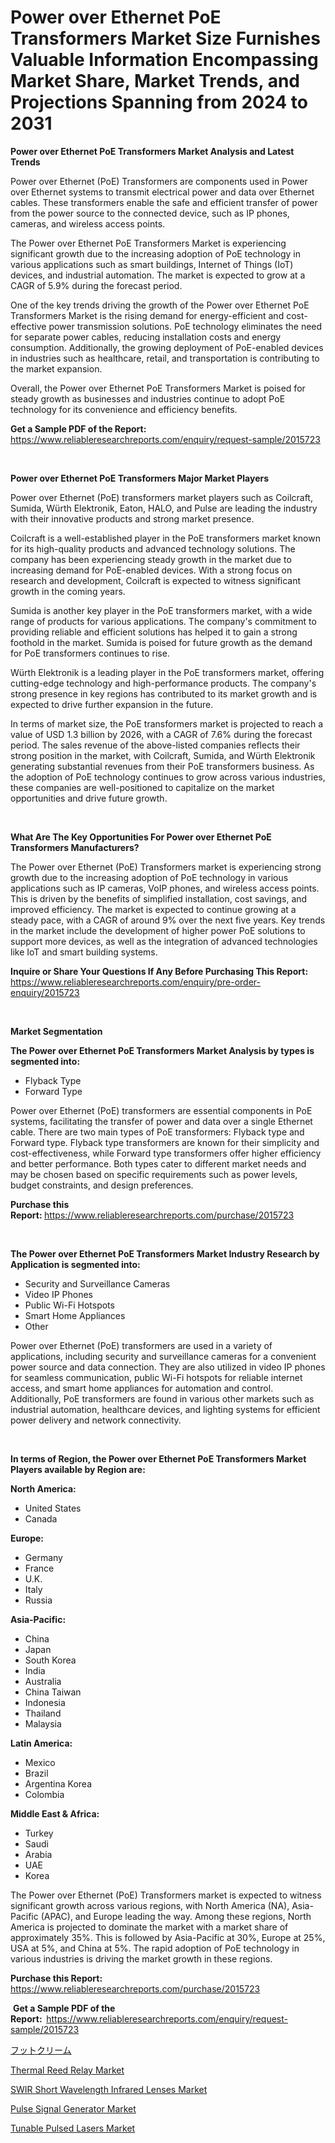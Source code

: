 <p><h1>Power over Ethernet PoE Transformers Market Size Furnishes Valuable Information Encompassing Market Share, Market Trends, and Projections Spanning from 2024 to 2031</h1></p><p><strong>Power over Ethernet PoE Transformers Market Analysis and Latest Trends</strong></p>
<p><p>Power over Ethernet (PoE) Transformers are components used in Power over Ethernet systems to transmit electrical power and data over Ethernet cables. These transformers enable the safe and efficient transfer of power from the power source to the connected device, such as IP phones, cameras, and wireless access points.</p><p>The Power over Ethernet PoE Transformers Market is experiencing significant growth due to the increasing adoption of PoE technology in various applications such as smart buildings, Internet of Things (IoT) devices, and industrial automation. The market is expected to grow at a CAGR of 5.9% during the forecast period.</p><p>One of the key trends driving the growth of the Power over Ethernet PoE Transformers Market is the rising demand for energy-efficient and cost-effective power transmission solutions. PoE technology eliminates the need for separate power cables, reducing installation costs and energy consumption. Additionally, the growing deployment of PoE-enabled devices in industries such as healthcare, retail, and transportation is contributing to the market expansion.</p><p>Overall, the Power over Ethernet PoE Transformers Market is poised for steady growth as businesses and industries continue to adopt PoE technology for its convenience and efficiency benefits.</p></p>
<p><strong>Get a Sample PDF of the Report:&nbsp;</strong> <a href="https://www.reliableresearchreports.com/enquiry/request-sample/2015723">https://www.reliableresearchreports.com/enquiry/request-sample/2015723</a></p>
<p>&nbsp;</p>
<p><strong>Power over Ethernet PoE Transformers Major Market Players</strong></p>
<p><p>Power over Ethernet (PoE) transformers market players such as Coilcraft, Sumida, Würth Elektronik, Eaton, HALO, and Pulse are leading the industry with their innovative products and strong market presence. </p><p>Coilcraft is a well-established player in the PoE transformers market known for its high-quality products and advanced technology solutions. The company has been experiencing steady growth in the market due to increasing demand for PoE-enabled devices. With a strong focus on research and development, Coilcraft is expected to witness significant growth in the coming years.</p><p>Sumida is another key player in the PoE transformers market, with a wide range of products for various applications. The company's commitment to providing reliable and efficient solutions has helped it to gain a strong foothold in the market. Sumida is poised for future growth as the demand for PoE transformers continues to rise.</p><p>Würth Elektronik is a leading player in the PoE transformers market, offering cutting-edge technology and high-performance products. The company's strong presence in key regions has contributed to its market growth and is expected to drive further expansion in the future.</p><p>In terms of market size, the PoE transformers market is projected to reach a value of USD 1.3 billion by 2026, with a CAGR of 7.6% during the forecast period. The sales revenue of the above-listed companies reflects their strong position in the market, with Coilcraft, Sumida, and Würth Elektronik generating substantial revenues from their PoE transformers business. As the adoption of PoE technology continues to grow across various industries, these companies are well-positioned to capitalize on the market opportunities and drive future growth.</p></p>
<p>&nbsp;</p>
<p><strong>What Are The Key Opportunities For Power over Ethernet PoE Transformers Manufacturers?</strong></p>
<p><p>The Power over Ethernet (PoE) Transformers market is experiencing strong growth due to the increasing adoption of PoE technology in various applications such as IP cameras, VoIP phones, and wireless access points. This is driven by the benefits of simplified installation, cost savings, and improved efficiency. The market is expected to continue growing at a steady pace, with a CAGR of around 9% over the next five years. Key trends in the market include the development of higher power PoE solutions to support more devices, as well as the integration of advanced technologies like IoT and smart building systems.</p></p>
<p><strong>Inquire or Share Your Questions If Any Before Purchasing This Report:</strong> <a href="https://www.reliableresearchreports.com/enquiry/pre-order-enquiry/2015723">https://www.reliableresearchreports.com/enquiry/pre-order-enquiry/2015723</a></p>
<p>&nbsp;</p>
<p><strong>Market Segmentation</strong></p>
<p><strong>The Power over Ethernet PoE Transformers Market Analysis by types is segmented into:</strong></p>
<p><ul><li>Flyback Type</li><li>Forward Type</li></ul></p>
<p><p>Power over Ethernet (PoE) transformers are essential components in PoE systems, facilitating the transfer of power and data over a single Ethernet cable. There are two main types of PoE transformers: Flyback type and Forward type. Flyback type transformers are known for their simplicity and cost-effectiveness, while Forward type transformers offer higher efficiency and better performance. Both types cater to different market needs and may be chosen based on specific requirements such as power levels, budget constraints, and design preferences.</p></p>
<p><strong>Purchase this Report:&nbsp;</strong><a href="https://www.reliableresearchreports.com/purchase/2015723">https://www.reliableresearchreports.com/purchase/2015723</a></p>
<p>&nbsp;</p>
<p><strong>The Power over Ethernet PoE Transformers Market Industry Research by Application is segmented into:</strong></p>
<p><ul><li>Security and Surveillance Cameras</li><li>Video IP Phones</li><li>Public Wi-Fi Hotspots</li><li>Smart Home Appliances</li><li>Other</li></ul></p>
<p><p>Power over Ethernet (PoE) transformers are used in a variety of applications, including security and surveillance cameras for a convenient power source and data connection. They are also utilized in video IP phones for seamless communication, public Wi-Fi hotspots for reliable internet access, and smart home appliances for automation and control. Additionally, PoE transformers are found in various other markets such as industrial automation, healthcare devices, and lighting systems for efficient power delivery and network connectivity.</p></p>
<p>&nbsp;</p>
<p><strong>In terms of Region, the Power over Ethernet PoE Transformers Market Players available by Region are:</strong></p>
<p>
    <p> <strong> North America: </strong>
        <ul>
            <li>United States</li>
            <li>Canada</li>
        </ul>
        </p> 
    <p> <strong> Europe: </strong>
        <ul>
            <li>Germany</li>
            <li>France</li>
            <li>U.K.</li>
            <li>Italy</li>
            <li>Russia</li>
        </ul>
        </p> 
    <p> <strong> Asia-Pacific: </strong>
        <ul>
            <li>China</li>
            <li>Japan</li>
            <li>South Korea</li>
            <li>India</li>
            <li>Australia</li>
            <li>China Taiwan</li>
            <li>Indonesia</li>
            <li>Thailand</li>
            <li>Malaysia</li>
        </ul>
        </p> 
    <p> <strong> Latin America: </strong>
        <ul>
            <li>Mexico</li>
            <li>Brazil</li>
            <li>Argentina Korea</li>
            <li>Colombia</li>
        </ul>
        </p> 
    <p> <strong> Middle East & Africa: </strong>
        <ul>
            <li>Turkey</li>
            <li>Saudi</li>
            <li>Arabia</li>
            <li>UAE</li>
            <li>Korea</li>
        </ul>
    </p>
    </p>
<p><p>The Power over Ethernet (PoE) Transformers market is expected to witness significant growth across various regions, with North America (NA), Asia-Pacific (APAC), and Europe leading the way. Among these regions, North America is projected to dominate the market with a market share of approximately 35%. This is followed by Asia-Pacific at 30%, Europe at 25%, USA at 5%, and China at 5%. The rapid adoption of PoE technology in various industries is driving the market growth in these regions.</p></p>
<p><strong>Purchase this Report: </strong><a href="https://www.reliableresearchreports.com/purchase/2015723">https://www.reliableresearchreports.com/purchase/2015723</a></p>
<p>&nbsp;<strong>Get a Sample PDF of the Report:&nbsp;&nbsp;</strong><a href="https://www.reliableresearchreports.com/enquiry/request-sample/2015723">https://www.reliableresearchreports.com/enquiry/request-sample/2015723</a></p>
<p><strong></strong></p>
<p><p><a href="https://github.com/hwbcz413288296/Market-Research-Report-List-1/blob/main/7992211185912.md">フットクリーム</a></p><p><a href="https://github.com/derrinmiltonellis35gcl/Market-Research-Report-List-1/blob/main/thermal-reed-relay-market.md">Thermal Reed Relay Market</a></p><p><a href="https://github.com/Chiragrp22/Market-Research-Report-List-3/blob/main/swir-short-wavelength-infrared-lenses-market.md">SWIR Short Wavelength Infrared Lenses Market</a></p><p><a href="https://view.publitas.com/reportprime-1/pulse-signal-generator-market-provides-a-comprehensive-analysis-including-a-macro-overview-of-the-market-as-well-as-micro-details-such-as-market-size-and-competitive-landscape/">Pulse Signal Generator Market</a></p><p><a href="https://issuu.com/reportprime-2/docs/tunable-pulsed-lasers-market-size-2030.pptx">Tunable Pulsed Lasers Market</a></p></p>